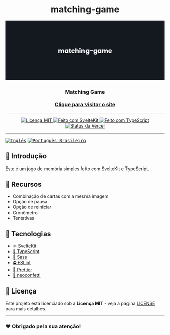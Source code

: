 <!-- markdownlint-disable MD014 -->
<!-- markdownlint-disable MD026 -->
<!-- markdownlint-disable MD033 -->
<!-- markdownlint-disable MD041 -->

<h1 align="center">
  matching-game
</h1>

<!-- Seção de Banner -->
<p align="center">
  <a href="#📖-introdução">
    <img src="../../assets/banner.png" alt="Banner do Repositório" />
  </a>
</p>
<h3 align="center">
  Matching Game
  <br>
  <br>
  <a href="https://jogo-de-memoria-sveltekit.vercel.app">
    Clique para visitar o site
  </a>
</h3>

---

<!-- Seção de Badges -->
<p align="center">
  <a href="./LICENSE" title="Ver a Licença MIT">
    <img src="https://img.shields.io/badge/Licença-MIT-blue.svg?style=for-the-badge" alt="Licença MIT">
  </a>
  <a href="https://kit.svelte.dev" title="Abrir o Site do SvelteKit">
    <img src="https://img.shields.io/badge/SvelteKit-4A4A55?style=for-the-badge&logo=svelte&logoColor=FF3E00" alt="Feito com SvelteKit" />
  </a>
  <a href="https:/typescriptlang.org/docs" title="Abrir o Site do TypeScript">
    <img src="https://img.shields.io/badge/TypeScript-007ACC?style=for-the-badge&logo=typescript&logoColor=white" alt="Feito com TypeScript" />
  </a>
  </a>
  <a href="https://vercel.com" title="Abrir o Site da Vercel">
    <img src="https://img.shields.io/github/deployments/gustavomorinaga/portfolio/Production?style=for-the-badge&label=vercel&logo=vercel" alt="Status da Vercel">
  </a>
</p>

---

<!-- Seção de Traduções -->

<!-- ## 🌎 Traduções -->

<kbd>[<img title="Inglês" alt="Inglês" src="https://flagicons.lipis.dev/flags/4x3/us.svg" width="22">](./README.en.md)</kbd>
<kbd>[<img title="Português Brasileiro" alt="Português Brasileiro" src="https://flagicons.lipis.dev/flags/4x3/br.svg" width="22">](./README.pt.md)</kbd>

<!-- Seção de Introdução -->

## 📖 Introdução

Este é um jogo de memória simples feito com SvelteKit e TypeScript.

<!-- Seção de Recursos -->

## 🚀 Recursos

- Combinação de cartas com a mesma imagem
- Opção de pausa
- Opção de reiniciar
- Cronômetro
- Tentativas

<!-- Seção de Tecnologias -->

## 🧰 Tecnologias

- [⚛ SvelteKit](https://kit.svelte.dev)
- [🔷 TypeScript](https://typescriptlang.org)
- [🎨 Sass](https://sass-lang.com)
- [⛔ ESLint](https://eslint.org)
- [🎀 Prettier](https://prettier.io)
- [🎊 neoconfetti](https://github.com/puruvj/neoconfetti)

<!-- Seção de Licença -->

## 📜 Licença

Este projeto está licenciado sob a **Licença MIT** - veja a página [LICENSE](../../../LICENSE) para mais detalhes.

<!-- Seção de Agradecimentos -->

---

### ❤️ Obrigado pela sua atenção!
